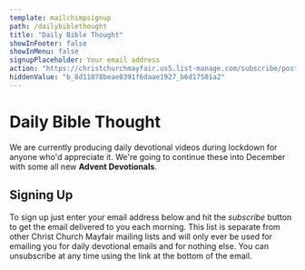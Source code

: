 ```yaml
---
template: mailchimpsignup
path: /dailybiblethought
title: "Daily Bible Thought"
showInFooter: false
showInMenu: false
signupPlaceholder: Your email address
action: "https://christchurchmayfair.us5.list-manage.com/subscribe/post?u=8d11078beae0391f6daae1927&amp;id=b6d17501a2"
hiddenValue: "b_8d11078beae0391f6daae1927_b6d17501a2"
---
```

Daily Bible Thought
=============================

We are currently producing daily devotional videos during lockdown for anyone who'd appreciate it. We're going to continue these into December with some all new **Advent Devotionals**.

Signing Up
-------------------

To sign up just enter your email address below and hit the *subscribe* button to get the email delivered to you each morning. This list is separate from other Christ Church Mayfair mailing lists and will only ever be used for emailing you for daily devotional emails and for nothing else. You can unsubscribe at any time using the link at the bottom of the email.
